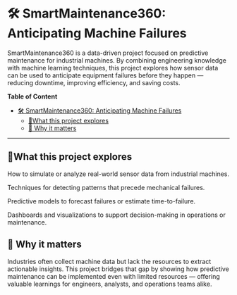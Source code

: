 # 🛠️ SmartMaintenance360: Anticipating Machine Failures

SmartMaintenance360 is a data-driven project focused on predictive maintenance for industrial machines. By combining engineering knowledge with machine learning techniques, this project explores how sensor data can be used to anticipate equipment failures before they happen — reducing downtime, improving efficiency, and saving costs.

**Table of Content**

- [🛠️ SmartMaintenance360: Anticipating Machine Failures](#️-smartmaintenance360-anticipating-machine-failures)
  - [🎯What this project explores](#what-this-project-explores)
  - [🧩 Why it matters](#-why-it-matters)

---

## 🎯What this project explores

How to simulate or analyze real-world sensor data from industrial machines.

Techniques for detecting patterns that precede mechanical failures.

Predictive models to forecast failures or estimate time-to-failure.

Dashboards and visualizations to support decision-making in operations or maintenance.

## 🧩 Why it matters

Industries often collect machine data but lack the resources to extract actionable insights. This project bridges that gap by showing how predictive maintenance can be implemented even with limited resources — offering valuable learnings for engineers, analysts, and operations teams alike.
